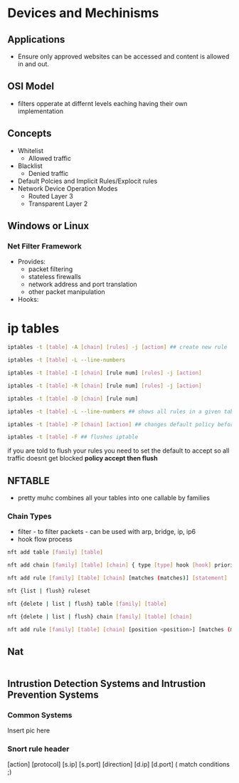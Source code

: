 # Devices and Mechinisms
## Applications
  - Ensure only approved websites can be accessed and content is allowed in and out. 
## OSI Model
  - filters opperate at differnt levels eaching having their own implementation
## Concepts
  - Whitelist
    - Allowed traffic 
  - Blacklist 
    - Denied traffic 
  - Default Polcies and Implicit Rules/Explocit rules
  - Network Device Operation Modes
    - Routed Layer 3 
    - Transparent Layer 2 
## Windows or Linux
### Net Filter Framework
- Provides:
  - packet filtering
  - stateless firewalls 
  - network address and port translation
  - other packet manipulation
- Hooks:

# ip tables  
```bash
iptables -t [table] -A [chain] [rules] -j [action] ## create new rule

iptables -t [table] -L --line-numbers 

iptables -t [table] -I [chain] [rule num] [rules] -j [action]

iptables -t [table] -R [chain] [rule num] [rules] -j [action]

iptables -t [table] -D [chain] [rule num]

iptables -t [table] -L --line-numbers ## shows all rules in a given table with line numbers 

iptables -t [table] -P [chain] [action] ## changes default policy before flushing 

iptables -t [table] -F ## flushes iptable
```
if you are told to flush your rules you need to set the default to accept so all traffic doesnt get blocked
**policy accept then flush**

## NFTABLE
- pretty muhc combines all your tables into one callable by families
### Chain Types
- filter - to filter packets - can be used with arp, bridge, ip, ip6 
- hook flow process

```bash
nft add table [family] [table]

nft add chain [family] [table] [chain] { type [type] hook [hook] priority [priority] \; policy [policy] \; }

nft add rule [family] [table] [chain] [matches (matches)] [statement]

nft {list | flush} ruleset 

nft {delete | list | flush} table [family] [table]

nft {delete | list | flush} chain [family] [table] [chain]

nft add rule [family] [table] [chain] [position <position>] [matches (matches)] [statement]
```

## Nat 
```nash

```

## Intrustion Detection Systems and Intrustion Prevention Systems
### Common Systems 
Insert pic here  
### Snort rule header 
[action] [protocol] [s.ip] [s.port] [direction] [d.ip] [d.port] ( match conditions ;)
